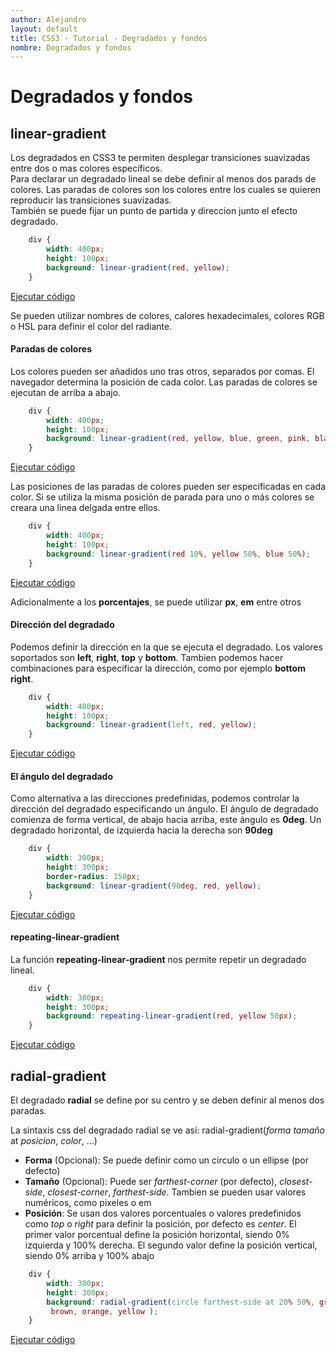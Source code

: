 ```yaml
---
author: Alejandro
layout: default
title: CSS3 - Tutorial - Degradados y fondos
nombre: Degradados y fondos
---
```


# Degradados y fondos
## linear-gradient

Los degradados en CSS3 te permiten desplegar transiciones suavizadas entre dos o mas colores específicos.   
Para declarar un degradado lineal se debe definir al menos dos parads de colores. Las paradas de colores son los colores entre los cuales se quieren reproducir las transiciones suavizadas.   
También se puede fijar un punto de partida y direccion junto el efecto degradado.

``` css
    div {
        width: 400px;
        height: 100px;
        background: linear-gradient(red, yellow);
    }
```
<a href="assets/examples/18linear-gradient.html" target="_blank">Ejecutar código</a>

Se pueden utilizar nombres de colores, calores hexadecimales, colores RGB o HSL para definir el color del radiante.

#### Paradas de colores
Los colores pueden ser añadidos uno tras otros, separados por comas. El navegador determina la posición de cada color. Las paradas de colores se ejecutan de arriba a abajo.

``` css
    div {
        width: 400px;
        height: 100px;
        background: linear-gradient(red, yellow, blue, green, pink, black, white);
    }
```
<a href="assets/examples/19linear-gradient.html" target="_blank">Ejecutar código</a>

Las posiciones de las paradas de colores pueden ser especificadas en cada color. Si se utiliza la misma posición de parada para uno o más colores se creara una linea delgada entre ellos.

``` css
    div {
        width: 400px;
        height: 100px;
        background: linear-gradient(red 10%, yellow 50%, blue 50%);
    }
```
<a href="assets/examples/20linear-gradient.html" target="_blank">Ejecutar código</a>

Adicionalmente a los **porcentajes**, se puede utilizar **px**, **em** entre otros

#### Dirección del degradado

Podemos definir la dirección en la que se ejecuta el degradado. Los valores soportados son **left**, **right**, **top** y **bottom**. Tambien podemos hacer combinaciones para especificar la dirección, como por ejemplo **bottom right**.

``` css
    div {
        width: 400px;
        height: 100px;
        background: linear-gradient(left, red, yellow);
    }
```
<a href="assets/examples/21linear-gradient.html" target="_blank">Ejecutar código</a>

#### El ángulo del degradado

Como alternativa a las direcciones predefinidas, podemos controlar la dirección del degradado especificando un ángulo. El ángulo de degradado comienza de forma vertical, de abajo hacia arriba, este ángulo es **0deg**. Un degradado horizontal, de izquierda hacia la derecha son **90deg**

``` css
    div {
        width: 300px;
        height: 300px;
        border-radius: 150px;
        background: linear-gradient(90deg, red, yellow);
    }
```
<a href="assets/examples/22linear-gradient.html" target="_blank">Ejecutar código</a>

#### repeating-linear-gradient

La función **repeating-linear-gradient** nos permite repetir un degradado lineal.

``` css
    div {
        width: 300px;
        height: 300px;
        background: repeating-linear-gradient(red, yellow 50px);
    }
```
<a href="assets/examples/23linear-gradient.html" target="_blank">Ejecutar código</a>

## radial-gradient

El degradado **radial** se define por su centro y se deben definir al menos dos paradas.   

La sintaxis css del degradado radial se ve así: radial-gradient(*forma* *tamaño* at *posicion*, *color*, ...)
- **Forma** (Opcional): Se puede definir como un circulo o un ellipse (por defecto)
- **Tamaño** (Opcional): Puede ser *farthest-corner* (por defecto), *closest-side*, *closest-corner*, *farthest-side*. Tambien se pueden usar valores numéricos, como pixeles o em
- **Posición**: Se usan dos valores porcentuales o valores predefinidos como *top* o *right* para definir la posición, por defecto es *center*. El primer valor porcentual define la posición horizontal, siendo 0% izquierda y 100% derecha. El segundo valor define la posición vertical, siendo 0% arriba y 100% abajo

``` css
    div {
        width: 300px;
        height: 300px;
        background: radial-gradient(circle farthest-side at 20% 50%, gray, blue,
         brown, orange, yellow );
    }
```
<a href="assets/examples/24radial-gradient.html" target="_blank">Ejecutar código</a>